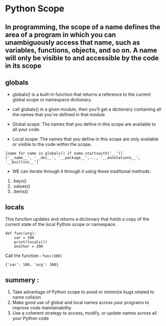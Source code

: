 # Python Scope

## In programming, the scope of a name defines the area of a program in which you can unambiguously access that name, such as variables, functions, objects, and so on. A name will only be visible to and accessible by the code in its scope

## globals

* globals() is a built-in function that returns a reference to the current global scope or namespace dictionary.
* call globals() in a given module, then you’ll get a dictionary containing all the names that you’ve defined in that module


* Global scope: The names that you define in this scope are available to all your code.

* Local scope: The names that you define in this scope are only available or visible to the code within the scope.
```
[name for name in globals() if name.startswith('__')]
['__name__', '__doc__', '__package__',..., '__annotations__', '__builtins__']

```

* WE can iterate through it through it using these traditional methods:
1. .keys()
1. .values()
1. .items()


## locals   
This function updates and returns a dictionary that holds a copy of the current state of the local Python scope or namespace.
```
def func(arg):
    var = 100
    print(locals())
    another = 200
```
Call the function : `func(300)`
```
{'var': 100, 'arg': 300}
```
## summery :

1. Take advantage of Python scope to avoid or minimize bugs related to name collsion 
2. Make good use of global and local names across your programs to improve code maintainability
3. Use a coherent strategy to access, modify, or update names across all your Python code
